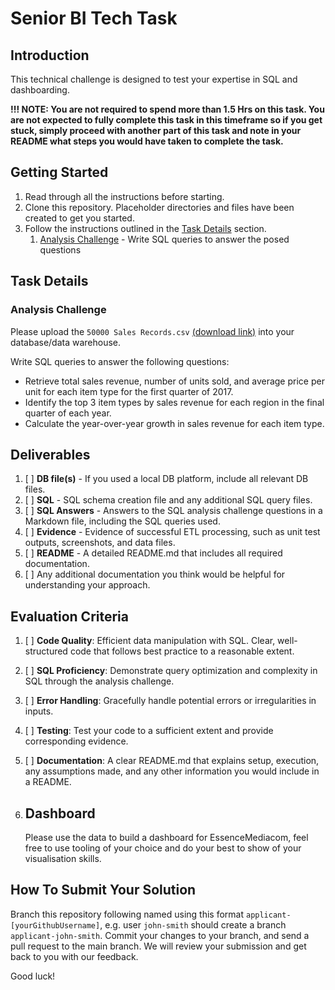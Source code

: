 # Senior BI Tech Task

## Introduction
This technical challenge is designed to test your expertise in SQL and dashboarding. 

**!!! NOTE: You are not required to spend more than 1.5 Hrs on this task. You are not expected to fully complete this task in this timeframe so if you get stuck, simply proceed with another part of this task and note in your README what steps you would have taken to complete the task.**

## Getting Started
1. Read through all the instructions before starting.
2. Clone this repository. Placeholder directories and files have been created to get you started.
3. Follow the instructions outlined in the [Task Details](#task-details) section.
   1. [Analysis Challenge](#analysis-challenge) - Write SQL queries to answer the posed questions

## Task Details

### Analysis Challenge
Please upload the `50000 Sales Records.csv` [(download link)](https://drive.google.com/file/d/1g0nZAHn46gEBUmoPaMVhAIF9t7-55AsA/view?usp=sharing) into your database/data warehouse.

Write SQL queries to answer the following questions:
 
 -	Retrieve total sales revenue, number of units sold, and average price per unit for each item type for the first quarter of 2017.
 -	Identify the top 3 item types by sales revenue for each region in the final quarter of each year.
 -	Calculate the year-over-year growth in sales revenue for each item type.

## Deliverables
1. [ ] **DB file(s)** - If you used a local DB platform, include all relevant DB files. 
2. [ ] **SQL** - SQL schema creation file and any additional SQL query files.
3. [ ] **SQL Answers** - Answers to the SQL analysis challenge questions in a Markdown file, including the SQL queries used.
4. [ ] **Evidence** - Evidence of successful ETL processing, such as unit test outputs, screenshots, and data files.
5. [ ] **README** - A detailed README.md that includes all required documentation.
6. [ ] Any additional documentation you think would be helpful for understanding your approach.

## Evaluation Criteria
1. [ ] **Code Quality**: Efficient data manipulation with SQL. Clear, well-structured code that follows best practice to a reasonable extent.
2. [ ] **SQL Proficiency**: Demonstrate query optimization and complexity in SQL through the analysis challenge.
3. [ ] **Error Handling**: Gracefully handle potential errors or irregularities in inputs.
4. [ ] **Testing**: Test your code to a sufficient extent and provide corresponding evidence.
5. [ ] **Documentation**: A clear README.md that explains setup, execution, any assumptions made, and any other information you would include in a README.

6. ## Dashboard
    Please use the data to build a dashboard for EssenceMediacom, feel free to use tooling of your choice and do your best to show of your visualisation skills.

## How To Submit Your Solution
Branch this repository following named using this format `applicant-[yourGithubUsername]`, e.g. user `john-smith` should create a branch `applicant-john-smith`. Commit your changes to your branch, and send a pull request to the main branch. We will review your submission and get back to you with our feedback.

Good luck!
